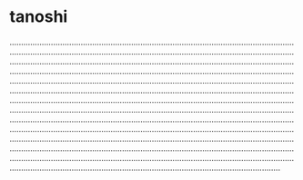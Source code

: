 # tanoshi
..................................................................................................................................................................................................................................................................................................................................................................................................................................................................................................................................................................................................................................................................................................................................................................................................................................................................................................................................................................................................................................................................................................................................................................................................................................................................................................................................................................................................................................................................................................................................................................................................................................................................................................................................................................................................